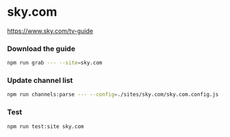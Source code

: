 # sky.com

https://www.sky.com/tv-guide

### Download the guide

```sh
npm run grab --- --site=sky.com
```

### Update channel list

```sh
npm run channels:parse --- --config=./sites/sky.com/sky.com.config.js --output=./sites/sky.com/sky.com.channels.xml
```

### Test

```sh
npm run test:site sky.com
```

